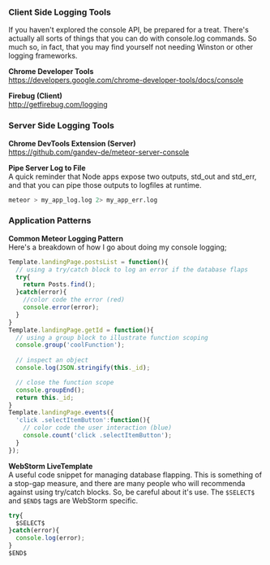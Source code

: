  


### Client Side Logging Tools  
If you haven't explored the console API, be prepared for a treat.  There's actually all sorts of things that you can do with console.log commands.  So much so, in fact, that you may find yourself not needing Winston or other logging frameworks.  

**Chrome Developer Tools**      
https://developers.google.com/chrome-developer-tools/docs/console  

**Firebug (Client)**    
http://getfirebug.com/logging  

### Server Side Logging Tools  

**Chrome DevTools Extension (Server)**  
https://github.com/gandev-de/meteor-server-console  

**Pipe Server Log to File**    
A quick reminder that Node apps expose two outputs, std_out and std_err, and that you can pipe those outputs to logfiles at runtime.  
````sh
meteor > my_app_log.log 2> my_app_err.log
````

### Application Patterns  

**Common Meteor Logging Pattern**      
Here's a breakdown of how I go about doing my console logging;
````js
Template.landingPage.postsList = function(){
  // using a try/catch block to log an error if the database flaps
  try{
    return Posts.find();
  }catch(error){
    //color code the error (red)
    console.error(error);
  }
}
Template.landingPage.getId = function(){
  // using a group block to illustrate function scoping
  console.group('coolFunction');
  
  // inspect an object
  console.log(JSON.stringify(this._id);

  // close the function scope
  console.groupEnd();
  return this._id;
}
Template.landingPage.events({
  'click .selectItemButton':function(){
    // color code the user interaction (blue)
    console.count('click .selectItemButton');
  }
});
````

**WebStorm LiveTemplate**      
A useful code snippet for managing database flapping.  This is something of a stop-gap measure, and there are many people who will recommenda against using try/catch blocks.  So, be careful about it's use.  The ``$SELECT$`` and ``$END$`` tags are WebStorm specific.  
````js
try{
  $SELECT$
}catch(error){
  console.log(error);
}
$END$
````
